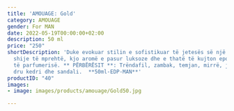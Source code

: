 ```yaml
---
title: 'AMOUAGE: Gold'
category: AMOUAGE
gender: For MAN
date: 2022-05-19T00:00:00+02:00
description: 50 ml
price: "250"
shortDescription: 'Duke evokuar stilin e sofistikuar të jetesës së një zotërie me
  shije të mprehtë, kjo aromë e pasur luksoze dhe e thatë të kujton epokën e artë
  të parfumerisë. ** PËRBËRËSIT **: Trëndafil, zambak, temjan, mirrë, jasemin, myshk,
  dru kedri dhe sandali.  **50ml-EDP-MAN**'
productID: "40"
images:
- image: images/products/amouage/Gold50.jpg

---
```


